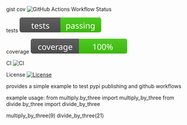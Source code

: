 
gist cov
![GitHub Actions Workflow Status](https://img.shields.io/endpoint?style=flat&url=https://gist.githubusercontent.com/k4144/ad3c2477fce563053e8a472d4126a137/raw&logo=pytest)

tests
![tests](https://raw.githubusercontent.com/k4144/pypi_packaging_turorial/main/badges/tests.svg)

coverage
![coverage](https://raw.githubusercontent.com/k4144/pypi_packaging_turorial/main/badges/coverage.svg)

CI
![CI](https://github.com/k4144/pypi_packaging_turorial/actions/workflows/tests.yml/badge.svg)

License
[![License](https://img.shields.io/github/license/k4144/pypi_packaging_turorial)](https://github.com/k4144/pypi_packaging_turorial/blob/main/LICENSE)



provides a simple example to test pypi publishing and github workflows


example usage:
from multiply.by_three import multiply_by_three
from divide.by_three import divide_by_three

multiply_by_three(9)
divide_by_three(21)

